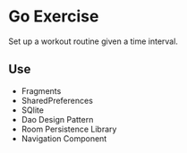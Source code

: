 # Go Exercise

Set up a workout routine given a time interval.

## Use
- Fragments
- SharedPreferences
- SQlite
- Dao Design Pattern
- Room Persistence Library
- Navigation Component


